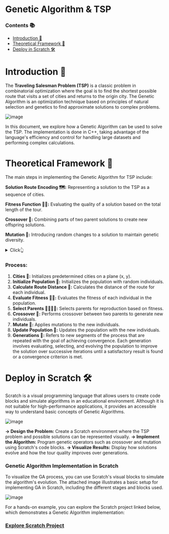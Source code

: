 # Genetic Algorithm & TSP

### **Contents** 📚
  - [Introduction 📖](#introduction-)
  - [Theoretical Framework 📘](#theoretical-framework-)
  - [Deploy in Scratch 🛠️](#deploy-in-scratch-)

# Introduction 📖

The **Traveling Salesman Problem (TSP)** is a classic problem in combinatorial optimization where the goal is to find the shortest possible route that visits a set of cities and returns to the origin city. The Genetic Algorithm is an optimization technique based on principles of natural selection and genetics to find approximate solutions to complex problems.

![image](https://github.com/user-attachments/assets/59d3f847-2cf4-4e72-a46f-1c9eeb549824)

In this document, we explore how a Genetic Algorithm can be used to solve the TSP. The implementation is done in C++, taking advantage of the language's efficiency and control for handling large datasets and performing complex calculations.

# Theoretical Framework 📘

The main steps in implementing the Genetic Algorithm for TSP include:

**Solution Route Encoding 🗺️:** 
Representing a solution to the TSP as a sequence of cities.

**Fitness Function 🏋️‍♂️:**
Evaluating the quality of a solution based on the total length of the tour.

**Crossover 🔄:**
Combining parts of two parent solutions to create new offspring solutions.

**Mutation 🧬:** 
Introducing random changes to a solution to maintain genetic diversity.

<details>
  <summary>Click👆</summary>
  <img src="https://github.com/user-attachments/assets/0f2161ab-747c-4f87-8eaa-b61f4e83f02e" alt="image">
</details>

### Process:

1. **Cities 🌆:** Initializes predetermined cities on a plane (x, y).
2. **Initialize Population 👥:** Initializes the population with random individuals.
3. **Calculate Route Distance 📏:** Calculates the distance of the route for each individual.
4. **Evaluate Fitness 🏋️‍♂️:** Evaluates the fitness of each individual in the population.
5. **Select Parents 👨‍👩‍👧‍👦:** Selects parents for reproduction based on fitness.
6. **Crossover 🔄:** Performs crossover between two parents to generate new individuals.
7. **Mutate 🧬:** Applies mutations to the new individuals.
8. **Update Population 🔄:** Updates the population with the new individuals.
9. **Generations 🔁:** Refers to new segments of the process that are repeated with the goal of achieving convergence. Each generation involves evaluating, selecting, and evolving the population to improve the solution over successive iterations until a satisfactory result is found or a convergence criterion is met.


# Deploy in Scratch 🛠️

Scratch is a visual programming language that allows users to create code blocks and simulate algorithms in an educational environment. Although it is not suitable for high-performance applications, it provides an accessible way to understand basic concepts of Genetic Algorithms.

![image](https://github.com/user-attachments/assets/dd79b350-0329-48e2-9f03-35e89a5ec022)


**-> Design the Problem:** Create a Scratch environment where the TSP problem and possible solutions can be represented visually.
**-> Implement the Algorithm:** Program genetic operators such as crossover and mutation using Scratch's code blocks.
**-> Visualize Results:** Display how solutions evolve and how the tour quality improves over generations.



### Genetic Algorithm Implementation in Scratch

To visualize the GA process, you can use Scratch's visual blocks to simulate the algorithm's evolution. The attached image illustrates a basic setup for implementing GA in Scratch, including the different stages and blocks used.

![image](https://github.com/user-attachments/assets/a3340536-4f28-44db-813c-fdad9b76b730)

For a hands-on example, you can explore the Scratch project linked below, which demonstrates a Genetic Algorithm implementation:

### [Explore Scratch Project](https://scratch.mit.edu/projects/1041854828/)

